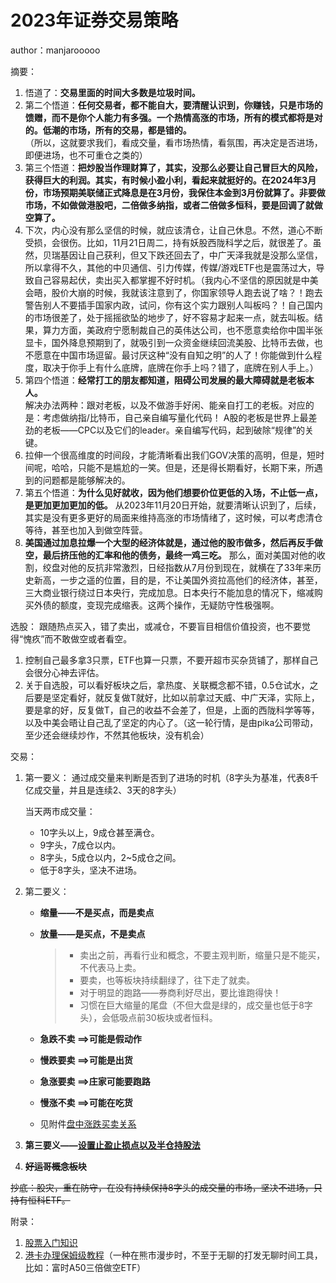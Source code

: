 # 2023年证券交易策略

author：manjarooooo

摘要：

1. 悟道了：**交易里面的时间大多数是垃圾时间。**
2. 第二个悟道：**任何交易者，都不能自大，要清醒认识到，你赚钱，只是市场的馈赠，而不是你个人能力有多强。一个热情高涨的市场，所有的模式都将是对的。低潮的市场，所有的交易，都是错的。**   
（所以，这就要求我们，看成交量，看市场热情，看氛围，再决定是否进场，即便进场，也不可重仓之类的）
3. 第三个悟道：**把炒股当作理财算了，其实，没那么必要让自己冒巨大的风险，获得巨大的利润。其实，有时候小盈小利，看起来就挺好的。在2024年3月份，市场预期美联储正式降息是在3月份，我保住本金到3月份就算了。非要做市场，不如做做港股吧，二倍做多纳指，或者二倍做多恒科，要是回调了就做空算了。**
4. 下次，内心没有那么坚信的时候，就应该清仓，让自己休息。不然，道心不断受损，会很伤。比如，11月21日周二，持有妖股西陇科学之后，就很差了。虽然，贝瑞基因让自己获利，但又下跌还回去了，中广天泽我就是没那么坚信，所以拿得不久，其他的中贝通信、引力传媒，传媒/游戏ETF也是震荡过大，导致自己容易起伏，卖出买入都掌握不好时机。（我内心不坚信的原因就是中美会晤，股价大崩的时候，我就该注意到了，你国家领导人跑去说了啥？！跑去警告别人不要插手国家内政，试问，你有这个实力跟别人叫板吗？！自己国内的市场很差了，处于摇摇欲坠的地步了，好不容易才起来一点，就去叫板。结果，算力方面，美政府宁愿制裁自己的英伟达公司，也不愿意卖给你中国半张显卡，国外降息预期到了，就吸引到一众资金继续回流美股、比特币去做，也不愿意在中国市场逗留。最讨厌这种“没有自知之明”的人了！你能做到什么程度，取决于你手上有什么底牌，底牌在你手上吗？错了，底牌在别人手上。）
5. 第四个悟道：**经常打工的朋友都知道，阻碍公司发展的最大障碍就是老板本人。**  
解决办法两种：跟对老板，以及不做游手好闲、能亲自打工的老板。对应的是：考虑做纳指/比特币，自己亲自编写量化代码！
A股的老板是世界上最差劲的老板——CPC以及它们的leader。亲自编写代码，起到破除“规律”的关键。
6. 拉伸一个很高维度的时间段，才能清晰看出我们GOV决策的高明，但是，短时间呢，哈哈，只能不是尴尬的一笑。但是，还是得长期看好，长期下来，所遇到的问题都是能够解决的。
7. 第五个悟道：**为什么见好就收，因为他们想要价位更低的入场，不止低一点，是更加更加更加的低。** 从2023年11月20日开始，就要清晰认识到了，后续，其实是没有更多更好的局面来维持高涨的市场情绪了，这时候，可以考虑清仓等待，甚至也加入到做空阵营。
8. **美国通过加息拉爆一个大型的经济体就是，通过他的股市做多，然后再反手做空，最后挤压他的汇率和他的债务，最终一鸡三吃。** 那么，面对美国对他的收割，绞盘对他的反抗非常激烈，日经指数从7月份到现在，就横在了33年来历史新高，一步之遥的位置，目的是，不让美国外资拉高他们的经济体，甚至，三大商业银行绕过日本央行，完成加息。日本央行不能加息的情况下，缩减购买外债的额度，变现完成缩表。这两个操作，无疑防守性极强啊。

选股：
跟随热点买入，错了卖出，或减仓，不要盲目相信价值投资，也不要觉得“愧疚”而不敢做空或者看空。

1. 控制自己最多拿3只票，ETF也算一只票，不要开超市买杂货铺了，那样自己会很分心神去评估。
2. 关于自选股，可以看好板块之后，拿热度、关联概念都不错，0.5仓试水，之后要是坚定看好，就反复做T就好，比如以前拿过天威、中广天泽，实际上，要是拿的好，反复做T，自己的收益不会差了，但是，上面的西陇科学等等，以及中美会晤让自己乱了坚定的内心了。（这一轮行情，是由pika公司带动，至少还会继续炒作，不然其他板块，没有机会）

交易：

1. 第一要义：
    通过成交量来判断是否到了进场的时机（8字头为基准，代表8千亿成交量，并且是连续2、3天的8字头）

    当天两市成交量：
    * 10字头以上，9成仓甚至满仓。
    * 9字头，7成仓以内。
    * 8字头，5成仓以内，2~5成仓之间。
    * 低于8字头，坚决不进场。

2. 第二要义：
   * **缩量——不是买点，而是卖点**
   * **放量——是买点，不是卖点**

      > * 卖出之前，再看行业和概念，不要主观判断，缩量只是不能买，不代表马上卖。
      > * 要卖，也等板块持续翻绿了，往下走了就卖。
      > * 对于明显的跑路——券商利好尽出，要比谁跑得快！
      > * 习惯在巨大缩量的尾盘（不但大盘是绿的，成交量也低于8字头），会低吸点前30板块或者恒科。
   * **急跌不卖 ==>可能是假动作**
   * **慢跌要卖 ==>可能是出货**
   * **急涨要卖 ==>庄家可能要跑路**
   * **慢涨不卖 ==>可能在吃货**
   * 见附件[盘中涨跌买卖关系](./盘中涨跌买卖关系.png)

3. **第三要义——[设置止盈止损点以及半仓持股法](./设置止盈止损点以及半仓法.mp4)**
4. ~~**好运哥概念板块**~~

~~抄底：股灾，重在防守，在没有持续保持8字头的成交量的市场，坚决不进场，只持有恒科ETF。~~

附录：

1. [股票入门知识](./股票入门基础指南.pdf)
2. [港卡办理保姆级教程](./港卡办理保姆级教程.md)（一种在熊市漫步时，不至于无聊的打发无聊时间工具，比如：富时A50三倍做空ETF）